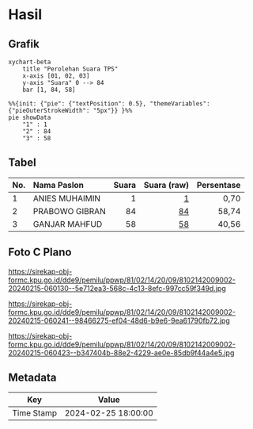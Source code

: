 # Hasil

## Grafik

```mermaid
xychart-beta
    title "Perolehan Suara TPS"
    x-axis [01, 02, 03]
    y-axis "Suara" 0 --> 84
    bar [1, 84, 58]
```

```mermaid
%%{init: {"pie": {"textPosition": 0.5}, "themeVariables": {"pieOuterStrokeWidth": "5px"}} }%%
pie showData
    "1" : 1
    "2" : 84
    "3" : 58
```

## Tabel

| No. | Nama Paslon    | Suara | Suara (raw) | Persentase |
|:--- |:-------------- | -----:| -----------:| ----------:|
| 1   | ANIES MUHAIMIN | 1     | [1][p-1]    | 0,70       |
| 2   | PRABOWO GIBRAN | 84    | [84][p-2]   | 58,74      |
| 3   | GANJAR MAHFUD  | 58    | [58][p-3]   | 40,56      |


[p-1]: https://github.com/gigit-pemilu/pemilu-2024-81-maluku/blob/main/pilpres/hitung-suara/sub/81-maluku/sub/02-maluku-tenggara/sub/14-kei-kecil-barat/sub/2009-ohoidertom/sub/002-tps/sub/paslon-1.txt
[p-2]: https://github.com/gigit-pemilu/pemilu-2024-81-maluku/blob/main/pilpres/hitung-suara/sub/81-maluku/sub/02-maluku-tenggara/sub/14-kei-kecil-barat/sub/2009-ohoidertom/sub/002-tps/sub/paslon-2.txt
[p-3]: https://github.com/gigit-pemilu/pemilu-2024-81-maluku/blob/main/pilpres/hitung-suara/sub/81-maluku/sub/02-maluku-tenggara/sub/14-kei-kecil-barat/sub/2009-ohoidertom/sub/002-tps/sub/paslon-3.txt

## Foto C Plano

https://sirekap-obj-formc.kpu.go.id/dde9/pemilu/ppwp/81/02/14/20/09/8102142009002-20240215-060130--5e712ea3-568c-4c13-8efc-997cc59f349d.jpg

https://sirekap-obj-formc.kpu.go.id/dde9/pemilu/ppwp/81/02/14/20/09/8102142009002-20240215-060241--98466275-ef04-48d6-b9e6-9ea61790fb72.jpg

https://sirekap-obj-formc.kpu.go.id/dde9/pemilu/ppwp/81/02/14/20/09/8102142009002-20240215-060423--b347404b-88e2-4229-ae0e-85db9f44a4e5.jpg


## Metadata

| Key        | Value               |
| ---------- | ------------------- |
| Time Stamp | 2024-02-25 18:00:00 |



